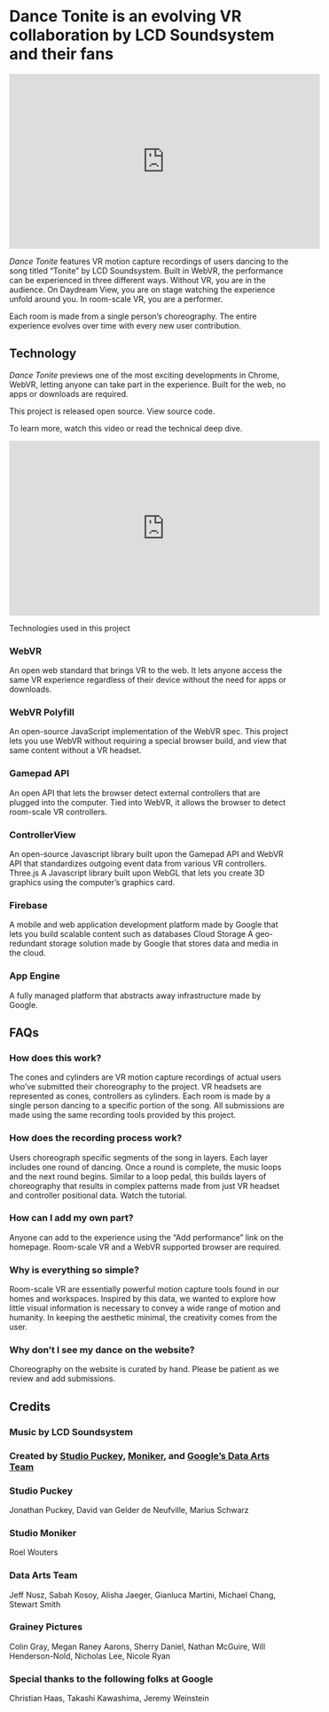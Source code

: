 # Dance Tonite is an evolving VR collaboration by LCD Soundsystem and their fans

<div class="about-video-container">
  <iframe width="560" height="315" src="https://www.youtube.com/embed/WdL_IsD646I" frameborder="0" allowfullscreen></iframe>
</div>

_Dance Tonite_ features VR motion capture recordings of users dancing to the song titled “Tonite” by LCD Soundsystem. Built in WebVR, the performance can be experienced in three different ways. Without VR, you are in the audience. On Daydream View, you are on stage watching the experience unfold around you. In room-scale VR, you are a performer.

Each room is made from a single person’s choreography. The entire experience evolves over time with every new user contribution.  

## Technology
_Dance Tonite_ previews one of the most exciting developments in Chrome, WebVR, letting anyone can take part in the experience. Built for the web, no apps or downloads are required.

This project is released open source. View source code.

To learn more, watch this video or read the technical deep dive.

<div class="about-video-container">
  <iframe width="560" height="315" src="https://www.youtube.com/embed/WdL_IsD646I" frameborder="0" allowfullscreen></iframe>
</div>

Technologies used in this project

### WebVR
An open web standard that brings VR to the web. It lets anyone access the same VR experience regardless of their device without the need for apps or downloads.


### WebVR Polyfill
An open-source JavaScript implementation of the WebVR spec. This project lets you use WebVR without requiring a special browser build, and view that same content without a VR headset.

### Gamepad API
An open API that lets the browser detect external controllers that are plugged into the computer. Tied into WebVR, it allows the browser to detect room-scale VR controllers.


### ControllerView
An open-source Javascript library built upon the Gamepad API and WebVR API that standardizes outgoing event data from various VR controllers.
Three.js
A Javascript library built upon WebGL that lets you create 3D graphics using the computer’s graphics card.


### Firebase
A mobile and web application development platform made by Google that lets you build scalable content such as databases
Cloud Storage
A geo-redundant storage solution made by Google that stores data and media in the cloud.


### App Engine
A fully managed platform that abstracts away infrastructure made by Google.



## FAQs

### How does this work?
The cones and cylinders are VR motion capture recordings of actual users who’ve submitted their choreography to the project. VR headsets are represented as cones, controllers as cylinders. Each room is made by a single person dancing to a specific portion of the song. All submissions are made using the same recording tools provided by this project.

### How does the recording process work?
Users choreograph specific segments of the song in layers. Each layer includes one round of dancing. Once a round is complete, the music loops and the next round begins. Similar to a loop pedal, this builds layers of choreography that results in complex patterns made from just VR headset and controller positional data. Watch the tutorial.

### How can I add my own part?
Anyone can add to the experience using the “Add performance” link on the homepage. Room-scale VR and a WebVR supported browser are required.

### Why is everything so simple?
Room-scale VR are essentially powerful motion capture tools found in our homes and workspaces. Inspired by this data, we wanted to explore how little visual information is necessary to convey a wide range of motion and humanity. In keeping the aesthetic minimal, the creativity comes from the user.

### Why don’t I see my dance on the website?
Choreography on the website is curated by hand. Please be patient as we review and add submissions.


## Credits
### Music by LCD Soundsystem

### Created by [Studio Puckey](http://puckey.studio), [Moniker](http://studiomoniker.com), and [Google’s Data Arts Team](http://workshop.chromeexperiments.com/)

### Studio Puckey
Jonathan Puckey, David van Gelder de Neufville, Marius Schwarz

### Studio Moniker
Roel Wouters

### Data Arts Team
Jeff Nusz, Sabah Kosoy, Alisha Jaeger, Gianluca Martini, Michael Chang, Stewart Smith

### Grainey Pictures
Colin Gray, Megan Raney Aarons, Sherry Daniel, Nathan McGuire, Will Henderson-Nold, Nicholas Lee, Nicole Ryan

### Special thanks to the following folks at Google
Christian Haas, Takashi Kawashima, Jeremy Weinstein
